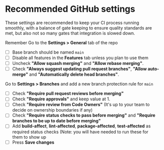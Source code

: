 # Recommended GitHub settings
These settings are recommended to keep your CI process running smoothly, with a balance of gate keeping to ensure quality
standards are met, but also not so many gates that integration is slowed down.

Remember
Go to the **Settings > General** tab of the repo
- [ ] Base branch should be named `main`
- [ ] Disable all features in the **Features** tab unless you plan to use them
- [ ] Uncheck **"Allow squash merging"** and **"Allow rebase merging"**.
- [ ] Check **"Always suggest updating pull request branches"**, **"Allow auto-merge"** and **"Automatically delete head branches"**.

Go to **Settings > Branches** and add a new branch protection rule for `main`
- [ ] Check **"Require pull request reviews before merging"**
- [ ] Check **"Require approvals"** and keep value at 1.
- [ ] Check **"Require review from Code Owners"** (It's up to your team to decide on ownership boundaries if any)
- [ ] Check **"Require status checks to pass before merging"** and **"Require branches to be up to date before merging"**
- [ ] Add **build-affect**, **lint-affected**, **package-affected**, **test-affected** as required status checks (Note: you will have needed to run these for them to show up
- [ ] Press **Save changes**
